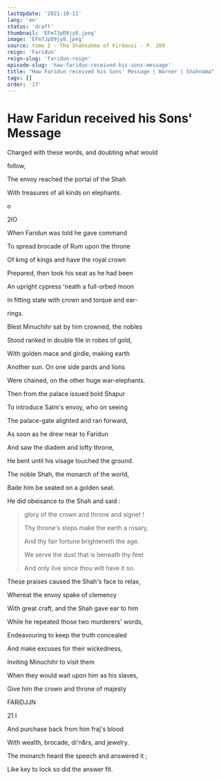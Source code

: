 ```yaml
---
lastUpdate: '2021-10-11'
lang: 'en'
status: 'draft'
thumbnail: 'EFm7JpD9jy8.jpeg'
image: 'EFm7JpD9jy8.jpeg'
source: tome I - The Shahnahma of Firdausi - P. 209
reign: 'Faridun'
reign-slug: 'faridun-reign'
episode-slug: 'haw-faridun-received-his-sons-message'
title: "Haw Faridun received his Sons' Message | Warner | Shahnama"
tags: []
order: '17'
---
```


<!-- LTeX: language=en -->

# Haw Faridun received his Sons' Message

Charged with these words, and doubting what would

follow,

The envoy reached the portal of the Shah

With treasures of all kinds on elephants.

o

2IO

When Faridun was told he gave command

To spread brocade of Rum upon the throne

Of king of kings and have the royal crown

Prepared, then took his seat as he had been

An upright cypress 'neath a full-orbed moon

In fitting state with crown and torque and ear-

rings.

Blest Minuchihr sat by him crowned, the nobles

Stood ranked in double file in robes of gold,

With golden mace and girdle, making earth

Another sun. On one side pards and lions

Were chained, on the other huge war-elephants.

Then from the palace issued bold Shapur

To introduce Salm's envoy, who on seeing

The palace-gate alighted and ran forward,

As soon as he drew near to Faridun

And saw the diadem and lofty throne,

He bent until his visage touched the ground.

The noble Shah, the monarch of the world,

Bade him be seated on a golden seat.

He did obeisance to the Shah and said :

> glory of the crown and throne and signet !
>
> Thy throne's steps make the earth a rosary,
>
> And thy fair fortune brighteneth the age.
>
> We serve the dust that is beneath thy feet
>
> And only live since thou wilt have it so.

These praises caused the Shah's face to relax,

Whereat the envoy spake of clemency

With great craft, and the Shah gave ear to him

While he repeated those two murderers' words,

Endeavouring to keep the truth concealed

And make excuses for their wickedness,

Inviting Minuchihr to visit them

When they would wait upon him as his slaves,

Give him the crown and throne of majesty

FARIDJJN

21 I

And purchase back from him fraj's blood

With wealth, brocade, di'n&amp;rs, and jewelry.

The monarch heard the speech and answered it ;

Like key to lock so did the answer fit.
